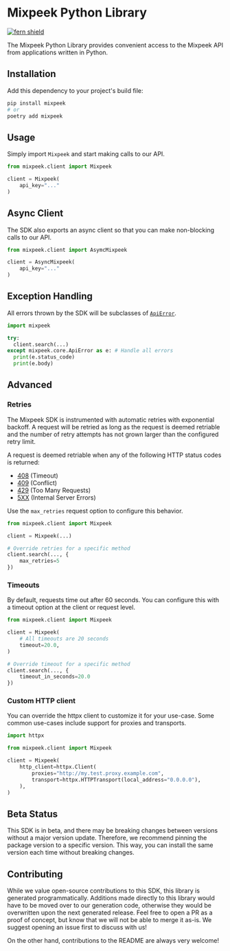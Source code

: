 # Mixpeek Python Library

[![fern shield](https://img.shields.io/badge/%F0%9F%8C%BF-SDK%20generated%20by%20Fern-brightgreen)](https://github.com/fern-api/fern)

The Mixpeek Python Library provides convenient access to the Mixpeek API from applications written in Python.

## Installation
Add this dependency to your project's build file:

```bash
pip install mixpeek
# or
poetry add mixpeek
```

## Usage
Simply import `Mixpeek` and start making calls to our API. 

```python
from mixpeek.client import Mixpeek

client = Mixpeek(
    api_key="..."
)
```

## Async Client

The SDK also exports an async client so that you can make non-blocking
calls to our API. 

```python
from mixpeek.client import AsymcMixpeek

client = AsyncMixpeek(
    api_key="..."
)
```

## Exception Handling
All errors thrown by the SDK will be subclasses of [`ApiError`](./src/mixpeek/core/api_error.py).

```python
import mixpeek

try:
  client.search(...)
except mixpeek.core.ApiError as e: # Handle all errors
  print(e.status_code)
  print(e.body)
```

## Advanced

### Retries
The Mixpeek SDK is instrumented with automatic retries with exponential backoff. A request will be
retried as long as the request is deemed retriable and the number of retry attempts has not grown larger
than the configured retry limit.

A request is deemed retriable when any of the following HTTP status codes is returned:

- [408](https://developer.mozilla.org/en-US/docs/Web/HTTP/Status/408) (Timeout)
- [409](https://developer.mozilla.org/en-US/docs/Web/HTTP/Status/409) (Conflict)
- [429](https://developer.mozilla.org/en-US/docs/Web/HTTP/Status/429) (Too Many Requests)
- [5XX](https://developer.mozilla.org/en-US/docs/Web/HTTP/Status/500) (Internal Server Errors)
  
Use the `max_retries` request option to configure this behavior. 

```python
from mixpeek.client import Mixpeek

client = Mixpeek(...)

# Override retries for a specific method
client.search(..., {
    max_retries=5
})
```

### Timeouts
By default, requests time out after 60 seconds. You can configure this with a 
timeout option at the client or request level.

```python
from mixpeek.client import Mixpeek

client = Mixpeek(
    # All timeouts are 20 seconds
    timeout=20.0,
)

# Override timeout for a specific method
client.search(..., {
    timeout_in_seconds=20.0
})
```

### Custom HTTP client
You can override the httpx client to customize it for your use-case. Some common use-cases 
include support for proxies and transports.

```python
import httpx

from mixpeek.client import Mixpeek

client = Mixpeek(
    http_client=httpx.Client(
        proxies="http://my.test.proxy.example.com",
        transport=httpx.HTTPTransport(local_address="0.0.0.0"),
    ),
)
```

## Beta Status

This SDK is in beta, and there may be breaking changes between versions without a major 
version update. Therefore, we recommend pinning the package version to a specific version. 
This way, you can install the same version each time without breaking changes.

## Contributing

While we value open-source contributions to this SDK, this library is generated programmatically. 
Additions made directly to this library would have to be moved over to our generation code, 
otherwise they would be overwritten upon the next generated release. Feel free to open a PR as
a proof of concept, but know that we will not be able to merge it as-is. We suggest opening 
an issue first to discuss with us!

On the other hand, contributions to the README are always very welcome!
